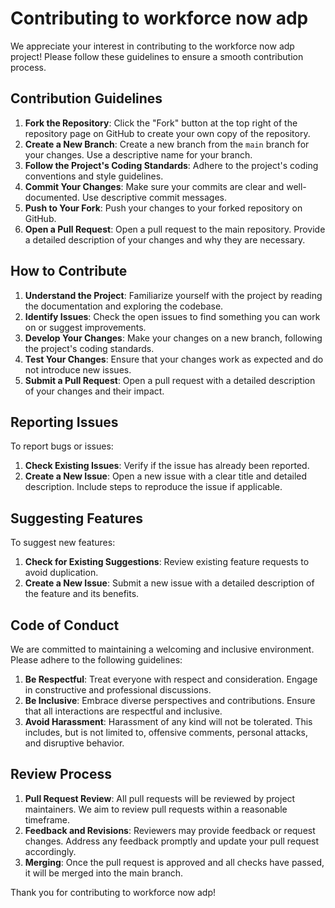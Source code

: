 # Contributing to workforce now adp

We appreciate your interest in contributing to the workforce now adp project! Please follow these guidelines to ensure a smooth contribution process.

## Contribution Guidelines

1. **Fork the Repository**: Click the "Fork" button at the top right of the repository page on GitHub to create your own copy of the repository.
2. **Create a New Branch**: Create a new branch from the `main` branch for your changes. Use a descriptive name for your branch.
3. **Follow the Project's Coding Standards**: Adhere to the project's coding conventions and style guidelines.
4. **Commit Your Changes**: Make sure your commits are clear and well-documented. Use descriptive commit messages.
5. **Push to Your Fork**: Push your changes to your forked repository on GitHub.
6. **Open a Pull Request**: Open a pull request to the main repository. Provide a detailed description of your changes and why they are necessary.

## How to Contribute

1. **Understand the Project**: Familiarize yourself with the project by reading the documentation and exploring the codebase.
2. **Identify Issues**: Check the open issues to find something you can work on or suggest improvements.
3. **Develop Your Changes**: Make your changes on a new branch, following the project's coding standards.
4. **Test Your Changes**: Ensure that your changes work as expected and do not introduce new issues.
5. **Submit a Pull Request**: Open a pull request with a detailed description of your changes and their impact.

## Reporting Issues

To report bugs or issues:

1. **Check Existing Issues**: Verify if the issue has already been reported.
2. **Create a New Issue**: Open a new issue with a clear title and detailed description. Include steps to reproduce the issue if applicable.

## Suggesting Features

To suggest new features:

1. **Check for Existing Suggestions**: Review existing feature requests to avoid duplication.
2. **Create a New Issue**: Submit a new issue with a detailed description of the feature and its benefits.

## Code of Conduct

We are committed to maintaining a welcoming and inclusive environment. Please adhere to the following guidelines:

1. **Be Respectful**: Treat everyone with respect and consideration. Engage in constructive and professional discussions.
2. **Be Inclusive**: Embrace diverse perspectives and contributions. Ensure that all interactions are respectful and inclusive.
3. **Avoid Harassment**: Harassment of any kind will not be tolerated. This includes, but is not limited to, offensive comments, personal attacks, and disruptive behavior.

## Review Process

1. **Pull Request Review**: All pull requests will be reviewed by project maintainers. We aim to review pull requests within a reasonable timeframe.
2. **Feedback and Revisions**: Reviewers may provide feedback or request changes. Address any feedback promptly and update your pull request accordingly.
3. **Merging**: Once the pull request is approved and all checks have passed, it will be merged into the main branch.

Thank you for contributing to workforce now adp!

